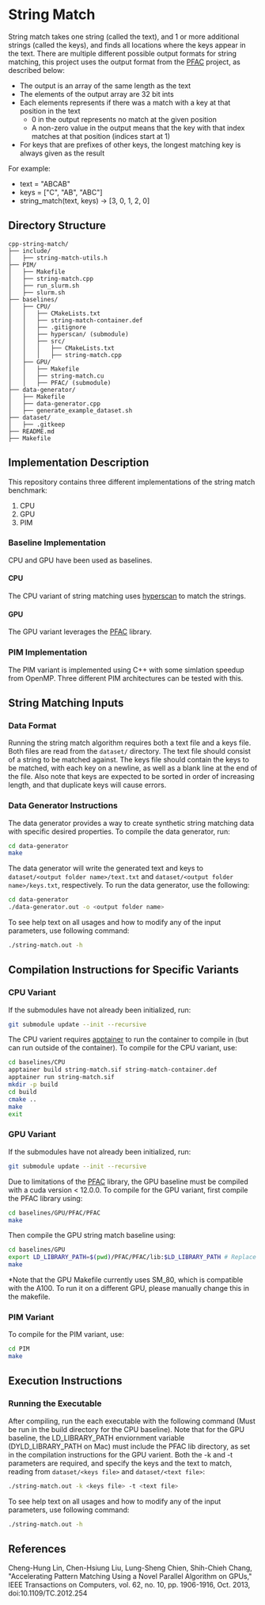# String Match

String match takes one string (called the text), and 1 or more additional strings (called the keys), and finds all locations where the keys appear in the text. There are multiple different possible output formats for string matching, this project uses the output format from the [PFAC](https://github.com/pfac-lib/PFAC/) project, as described below:
- The output is an array of the same length as the text
- The elements of the output array are 32 bit ints
- Each elements represents if there was a match with a key at that position in the text
    - 0 in the output represents no match at the given position
    - A non-zero value in the output means that the key with that index matches at that position (indices start at 1)
- For keys that are prefixes of other keys, the longest matching key is always given as the result

For example:
- text = "ABCAB"
- keys = ["C", "AB", "ABC"]
- string_match(text, keys) -> [3, 0, 1, 2, 0]

## Directory Structure

```
cpp-string-match/
├── include/
│   ├── string-match-utils.h
├── PIM/
│   ├── Makefile
│   ├── string-match.cpp
│   ├── run_slurm.sh
│   ├── slurm.sh
├── baselines/
│   ├── CPU/
│   │   ├── CMakeLists.txt
│   │   ├── string-match-container.def
│   │   ├── .gitignore
│   │   ├── hyperscan/ (submodule)
│   │   ├── src/
│   │   │   ├── CMakeLists.txt
│   │   │   ├── string-match.cpp
│   ├── GPU/
│   │   ├── Makefile
│   │   ├── string-match.cu
│   │   ├── PFAC/ (submodule)
├── data-generator/
│   ├── Makefile
│   ├── data-generator.cpp
│   ├── generate_example_dataset.sh
├── dataset/
│   ├── .gitkeep
├── README.md
├── Makefile
```

## Implementation Description

This repository contains three different implementations of the string match benchmark:

1. CPU
2. GPU
3. PIM

### Baseline Implementation

CPU and GPU have been used as baselines.

#### CPU

The CPU variant of string matching uses [hyperscan](https://github.com/intel/hyperscan) to match the strings.

#### GPU

The GPU variant leverages the [PFAC](https://github.com/pfac-lib/PFAC/) library.

### PIM Implementation

The PIM variant is implemented using C++ with some simlation speedup from OpenMP. Three different PIM architectures can be tested with this.

## String Matching Inputs

### Data Format

Running the string match algorithm requires both a text file and a keys file. Both files are read from the `dataset/` directory. The text file should consist of a string to be matched against. The keys file should contain the keys to be matched, with each key on a newline, as well as a blank line at the end of the file. Also note that keys are expected to be sorted in order of increasing length, and that duplicate keys will cause errors.

### Data Generator Instructions

The data generator provides a way to create synthetic string matching data with specific desired properties. To compile the data generator, run:

```bash
cd data-generator
make
```

The data generator will write the generated text and keys to `dataset/<output folder name>/text.txt` and `dataset/<output folder name>/keys.txt`, respectively. To run the data generator, use the following:

```bash
cd data-generator
./data-generator.out -o <output folder name>
```

To see help text on all usages and how to modify any of the input parameters, use following command:

```bash
./string-match.out -h
```

## Compilation Instructions for Specific Variants

### CPU Variant

If the submodules have not already been initialized, run:

```bash
git submodule update --init --recursive
```

The CPU varient requires [apptainer](https://apptainer.org/) to run the container to compile in (but can run outside of the container). To compile for the CPU variant, use:

```bash
cd baselines/CPU
apptainer build string-match.sif string-match-container.def
apptainer run string-match.sif
mkdir -p build
cd build
cmake ..
make
exit
```

### GPU Variant

If the submodules have not already been initialized, run:

```bash
git submodule update --init --recursive
```

Due to limitations of the [PFAC](https://github.com/pfac-lib/PFAC/) library, the GPU baseline must be compiled with a cuda version < 12.0.0. To compile for the GPU variant, first compile the PFAC library using:

```bash
cd baselines/GPU/PFAC/PFAC
make
```

Then compile the GPU string match baseline using:
```bash
cd baselines/GPU
export LD_LIBRARY_PATH=$(pwd)/PFAC/PFAC/lib:$LD_LIBRARY_PATH # Replace LD_LIBRARY_PATH with DYLD_LIBRARY_PATH for Mac
make
```

*Note that the GPU Makefile currently uses SM_80, which is compatible with the A100. To run it on a different GPU, please manually change this in the makefile.

### PIM Variant

To compile for the PIM variant, use:

```bash
cd PIM
make
```

## Execution Instructions

### Running the Executable

After compiling, run the each executable with the following command (Must be run in the build directory for the CPU baseline). Note that for the GPU baseline, the LD_LIBRARY_PATH enviornment variable (DYLD_LIBRARY_PATH on Mac) must include the PFAC lib directory, as set in the compilation instructions for the GPU varient. Both the -k and -t parameters are required, and specify the keys and the text to match, reading from `dataset/<keys file>` and `dataset/<text file>`:

```bash
./string-match.out -k <keys file> -t <text file>
```

To see help text on all usages and how to modify any of the input parameters, use following command:

```bash
./string-match.out -h
```

## References
Cheng-Hung Lin, Chen-Hsiung Liu, Lung-Sheng Chien, Shih-Chieh Chang, "Accelerating Pattern Matching Using a Novel Parallel Algorithm on GPUs," IEEE Transactions on Computers, vol. 62, no. 10, pp. 1906-1916, Oct. 2013, doi:10.1109/TC.2012.254